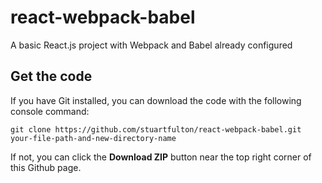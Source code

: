 # react-webpack-babel

A basic React.js project with Webpack and Babel already configured

## Get the code

If you have Git installed, you can download the code with the following console command:

    git clone https://github.com/stuartfulton/react-webpack-babel.git your-file-path-and-new-directory-name

If not, you can click the __Download ZIP__ button near the top right corner of this Github page.
